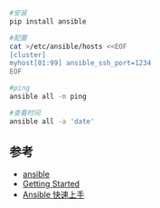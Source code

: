 ```bash
#安装
pip install ansible

#配置
cat >/etc/ansible/hosts <<EOF
[cluster]
myhost[01:99] ansible_ssh_port=1234
EOF

#ping
ansible all -m ping

#查看时间
ansible all -a 'date'
```

## 参考
* [ansible](http://www.ansible.com/home)
* [Getting Started](http://docs.ansible.com/ansible/intro_getting_started.html)
* [Ansible 快速上手](https://linuxtoy.org/archives/hands-on-with-ansible.html)
